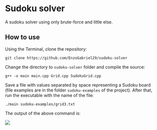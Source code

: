 # Sudoku solver

A sudoku solver using only brute-force and little else.

## How to use

Using the Terminal, clone the repository:

    git clone https://github.com/EnzoGabriel29/sudoku-solver

Change the directory to `sudoku-solver` folder and compile the source:

    g++ -o main main.cpp Grid.cpp SudokuGrid.cpp

Save a file with values separated by space representing a Sudoku board
(file examples are in the folder `sudoku-examples` of the project). After 
that, run the executable with the name of the file:

    ./main sudoku-examples/grid3.txt

The output of the above command is:

![](https://i.imgur.com/wje9iH3.png)